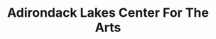 ---
layout: repo
title: "Adirondack Lakes Center For The Arts"
id: 19283
permalink: repos/19283/
---